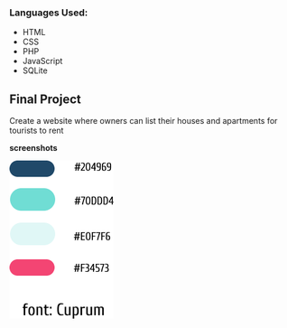 ### Languages Used:

* HTML
* CSS
* PHP
* JavaScript
* SQLite

## Final Project

Create a website where owners can list their houses and apartments for tourists to rent

**screenshots**

<img src="https://github.com/bgarrido7/FEUP_LTW/blob/master/Final%20Project/mockups/brandbook.png">

